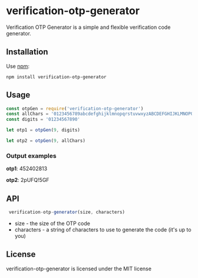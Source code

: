# verification-otp-generator

Verification OTP Generator is a simple and flexible verification code generator.

## Installation

Use [npm](https://github.com/npm/cli):

```npm install verification-otp-generator```

## Usage

```javascript
const otpGen = require('verification-otp-generator')
const allChars = '0123456789abcdefghijklmnopqrstuvwxyzABCDEFGHIJKLMNOPQRSTUVWYXZ!#$()[]{}-*+&%'
const digits = '01234567890'

let otp1 = otpGen(9, digits)

let otp2 = otpGen(9, allChars)

```
### Output examples

**otp1**: 452402813

**otp2**: 2pUFQ!5GF

## API

```javascript 
 verification-otp-generator(size, characters)
```

- size - the size of the OTP code
- characters - a string of characters to use to generate the code (it's up to you) 

## License

verification-otp-generator is licensed under the MIT license
